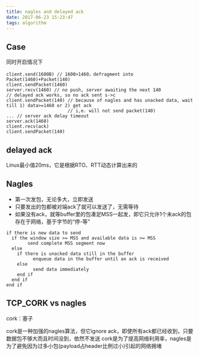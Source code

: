 ```yaml
---
title: nagles and delayed ack
date: 2017-06-23 15:23:47
tags: algorithm
---
```


## Case

同时开启情况下
```
client.send(1600B) // 1600>1460，defragment into Packet(1460)+Packet(140)
client.sendPacket(1460)
server.recv(1460) // no push, server awaiting the next 140
// delayed ack works, so no ack sent s->c
client.sendPacket(140) // because of nagles and has unacked data, wait till 1) data>=1460 or 2) get ack
                       // i,e. will not send packet(140)
... // server ack delay timeout
server.ack(1460)
client.recv(ack)
client.sendPacket(140)
```

## delayed ack

Linux最小值20ms，它是根据RTO、RTT动态计算出来的

## Nagles

- 第一次发包，无论多大，立即发送
- 只要发出的包都被对端ack了就可以发送了，无需等待
- 如果没有ack，就等buffer里的包凑足MSS一起发，即它只允许1个未ack的包存在于网络，基于字节的“停-等”

```
if there is new data to send
  if the window size >= MSS and available data is >= MSS
        send complete MSS segment now
  else
    if there is unacked data still in the buffer
          enqueue data in the buffer until an ack is received
    else
          send data immediately
    end if
  end if
end if
```

## TCP_CORK vs nagles

cork：塞子

cork是一种加强的nagles算法，但它ignore ack，即使所有ack都已经收到，只要数据包不够大而且时间没到，依然不发送
cork是为了提高网络利用率，nagles是为了避免因为过多小包(payload占header比例过小)引起的网络拥堵
